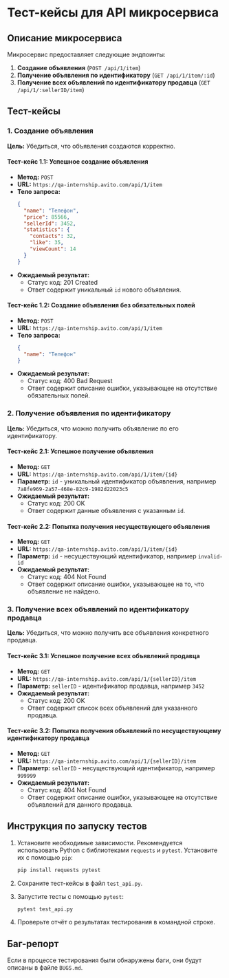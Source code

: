 # Тест-кейсы для API микросервиса

## Описание микросервиса
Микросервис предоставляет следующие эндпоинты:
1. **Создание объявления** (`POST /api/1/item`)
2. **Получение объявления по идентификатору** (`GET /api/1/item/:id`)
3. **Получение всех объявлений по идентификатору продавца** (`GET /api/1/:sellerID/item`)

## Тест-кейсы

### 1. Создание объявления

**Цель:** Убедиться, что объявления создаются корректно.

#### Тест-кейс 1.1: Успешное создание объявления

- **Метод:** `POST`
- **URL:** `https://qa-internship.avito.com/api/1/item`
- **Тело запроса:**
  ```json
  {
    "name": "Телефон",
    "price": 85566,
    "sellerId": 3452,
    "statistics": {
      "contacts": 32,
      "like": 35,
      "viewCount": 14
    }
  }
  ```
- **Ожидаемый результат:** 
  - Статус код: 201 Created
  - Ответ содержит уникальный `id` нового объявления.

#### Тест-кейс 1.2: Создание объявления без обязательных полей

- **Метод:** `POST`
- **URL:** `https://qa-internship.avito.com/api/1/item`
- **Тело запроса:**
  ```json
  {
    "name": "Телефон"
  }
  ```
- **Ожидаемый результат:** 
  - Статус код: 400 Bad Request
  - Ответ содержит описание ошибки, указывающее на отсутствие обязательных полей.

### 2. Получение объявления по идентификатору

**Цель:** Убедиться, что можно получить объявление по его идентификатору.

#### Тест-кейс 2.1: Успешное получение объявления

- **Метод:** `GET`
- **URL:** `https://qa-internship.avito.com/api/1/item/{id}`
- **Параметр:** `id` - уникальный идентификатор объявления, например `7a8fe969-2a57-468e-82c9-1982d22023c5`
- **Ожидаемый результат:** 
  - Статус код: 200 OK
  - Ответ содержит данные объявления с указанным `id`.

#### Тест-кейс 2.2: Попытка получения несуществующего объявления

- **Метод:** `GET`
- **URL:** `https://qa-internship.avito.com/api/1/item/{id}`
- **Параметр:** `id` - несуществующий идентификатор, например `invalid-id`
- **Ожидаемый результат:** 
  - Статус код: 404 Not Found
  - Ответ содержит описание ошибки, указывающее на то, что объявление не найдено.

### 3. Получение всех объявлений по идентификатору продавца

**Цель:** Убедиться, что можно получить все объявления конкретного продавца.

#### Тест-кейс 3.1: Успешное получение всех объявлений продавца

- **Метод:** `GET`
- **URL:** `https://qa-internship.avito.com/api/1/{sellerID}/item`
- **Параметр:** `sellerID` - идентификатор продавца, например `3452`
- **Ожидаемый результат:** 
  - Статус код: 200 OK
  - Ответ содержит список всех объявлений для указанного продавца.

#### Тест-кейс 3.2: Попытка получения объявлений по несуществующему идентификатору продавца

- **Метод:** `GET`
- **URL:** `https://qa-internship.avito.com/api/1/{sellerID}/item`
- **Параметр:** `sellerID` - несуществующий идентификатор, например `999999`
- **Ожидаемый результат:** 
  - Статус код: 404 Not Found
  - Ответ содержит описание ошибки, указывающее на отсутствие объявлений для данного продавца.

## Инструкция по запуску тестов

1. Установите необходимые зависимости. Рекомендуется использовать Python с библиотеками `requests` и `pytest`. Установите их с помощью `pip`:
   ```sh
   pip install requests pytest
   ```

2. Сохраните тест-кейсы в файл `test_api.py`.

3. Запустите тесты с помощью `pytest`:
   ```sh
   pytest test_api.py
   ```

4. Проверьте отчёт о результатах тестирования в командной строке.

## Баг-репорт

Если в процессе тестирования были обнаружены баги, они будут описаны в файле `BUGS.md`.
```